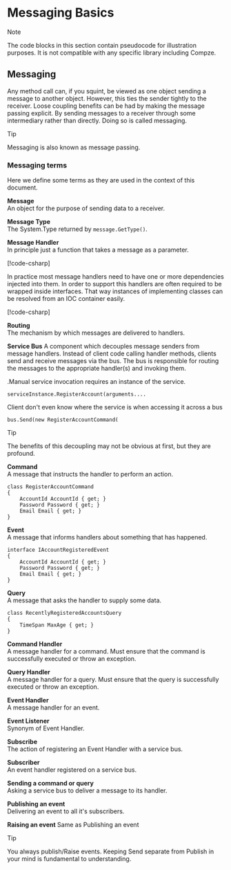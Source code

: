 # Messaging Basics
> [!NOTE]
> The code blocks in this section contain pseudocode for illustration purposes. 
> It is not compatible with any specific library including Compze.

## Messaging
Any method call can, if you squint, be viewed as one object sending a message to another object.
However, this ties the sender tightly to the receiver.
Loose coupling benefits can be had by making the message passing explicit.
By sending messages to a receiver through some intermediary rather than directly.
Doing so is called messaging.

> [!TIP]     
> Messaging is also known as message passing.

### Messaging terms
Here we define some terms as they are used in the context of this document.

**Message**  
An object for the purpose of sending data to a receiver.

**Message Type**  
The System.Type returned by `message.GetType()`.

**Message Handler**  
In principle just a function that takes a message as a parameter.

[!code-csharp[](Basics.cs#message_handler)]


In practice most message handlers need to have one or more dependencies injected into them.
In order to support this handlers are often required to be wrapped inside interfaces.
 That way instances of implementing classes can be resolved from an IOC container easily.

[!code-csharp[](Basics.cs#register_account_command_handler)]

**Routing**  
The mechanism by which messages are delivered to handlers.

**Service Bus**
A component which decouples message senders from message handlers.
Instead of client code calling handler methods, clients send and receive messages via the bus.
The bus is responsible for routing the messages to the appropriate handler(s) and invoking them.

.Manual service invocation requires an instance of the service.

    serviceInstance.RegisterAccount(arguments....

Client don't even know where the service is when accessing it across a bus

    bus.Send(new RegisterAccountCommand(

> [!TIP]
> The benefits of this decoupling may not be obvious at first, but they are profound.

**Command**  
A message that instructs the handler to perform an action.

    class RegisterAccountCommand
    {
        AccountId AccountId { get; }
        Password Password { get; }
        Email Email { get; }
    }


**Event**  
A message that informs handlers about something that has happened.

    interface IAccountRegisteredEvent
    {
        AccountId AccountId { get; }
        Password Password { get; }
        Email Email { get; }
    }

**Query**  
A message that asks the handler to supply some data.

    class RecentlyRegisteredAccountsQuery
    {
        TimeSpan MaxAge { get; }
    }

**Command Handler**  
A message handler for a command. Must ensure that the command is successfully executed or throw an exception.

**Query Handler**  
A message handler for a query. Must ensure that the query is successfully executed or throw an exception.

**Event Handler**  
A message handler for an event.

**Event Listener**  
Synonym of Event Handler.

**Subscribe**  
The action of registering an Event Handler with a service bus.

**Subscriber**  
An event handler registered on a service bus.

**Sending a command or query**  
Asking a service bus to deliver a message to its handler.

**Publishing an event**  
Delivering an event to all it's subscribers.

**Raising an event**
Same as Publishing an event

> [!TIP]
> You always publish/Raise events. 
> Keeping Send separate from Publish in your mind is fundamental to understanding.